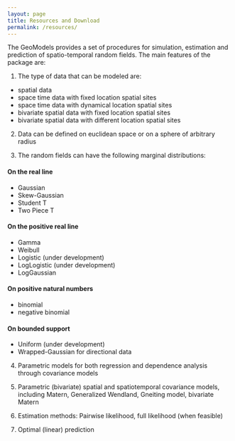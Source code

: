 ```yaml
---
layout: page
title: Resources and Download
permalink: /resources/
---
```

<figure class="ampstart-image-with-heading  m0 relative mb4">
<amp-img src="{{ site.baseurl }}assets/images/about.jpg" width="600" height="400" layout="responsive" alt="" class="mb3"></amp-img>
<figcaption class="absolute right-0 bottom-0 left-0">
</figcaption>
</figure>

The GeoModels provides a set of procedures for simulation,  estimation  and prediction of spatio-temporal random fields.
The main features of the package are:


1. The type of data that can be modeled are:

-   spatial data
-   space time data with fixed location spatial sites
-   space time data with dynamical location spatial sites
-   bivariate spatial data with fixed location spatial sites
-   bivariate spatial data with different location spatial sites


2. Data can be defined on euclidean space or on a sphere of arbitrary radius


3. The random fields can have the following marginal distributions:

#### On the real line

-   Gaussian
-   Skew-Gaussian
-   Student T
-   Two Piece T

#### On the positive real line

-   Gamma
-   Weibull
-   Logistic (under development)
-   LogLogistic (under development)
-   LogGaussian

#### On positive natural numbers

-   binomial
-   negative binomial

#### On bounded support

-   Uniform  (under development)
-   Wrapped-Gaussian for directional data


4. Parametric models for both regression and dependence analysis through covariance models

5. Parametric (bivariate) spatial and   spatiotemporal covariance models, including Matern, Generalized Wendland, Gneiting model, bivariate Matern

6. Estimation methods:  Pairwise likelihood,  full likelihood  (when feasible)

7. Optimal (linear) prediction
